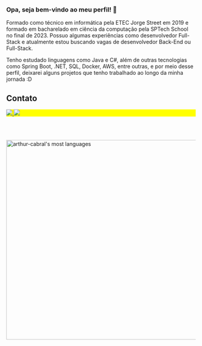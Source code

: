 ### Opa, seja bem-vindo ao meu perfil! 👋

<!--
**arthur-cabral/arthur-cabral** is a ✨ _special_ ✨ repository because its `README.md` (this file) appears on your GitHub profile.

Here are some ideas to get you started:

- 🔭 I’m currently working on ...
- 🌱 I’m currently learning ...
- 👯 I’m looking to collaborate on ...
- 🤔 I’m looking for help with ...
- 💬 Ask me about ...
- 📫 How to reach me: ...
- 😄 Pronouns: ...
- ⚡ Fun fact: ...
-->

Formado como técnico em informática pela ETEC Jorge Street em 2019 e formado em bacharelado em ciência da computação pela SPTech School no final de 2023. 
Possuo algumas experiências como desenvolvedor Full-Stack e atualmente estou buscando vagas de desenvolvedor Back-End ou Full-Stack.

Tenho estudado linguagens como Java e C#, além de outras tecnologias como Spring Boot, .NET, SQL, Docker, AWS, entre outras, e por meio desse perfil, deixarei alguns projetos que tenho trabalhado ao longo da minha jornada :D

## Contato

<p align="left" style="background:yellow">
<a href="https://www.linkedin.com/in/arthur-cabral-de-souza-martins/" target="_blank">
  <img loading="lazy" src="https://img.shields.io/badge/-LinkedIn-%230077B5?style=for-the-badge&logo=linkedin&logoColor=white">
</a>
<a href = "mailto:arthurmartins10052002@gmail.com" target="_blank">
  <img loading="lazy" src="https://img.shields.io/badge/Gmail-D14836?style=for-the-badge&logo=gmail&logoColor=white"/>
</a>
</p>
<br>
<br>

<p align="left">
<img width="530em" src="https://github-readme-stats.vercel.app/api/top-langs/?username=arthur-cabral&layout=compact&theme=vision-friendly-dark" alt="arthur-cabral's most languages"/>
</p>
